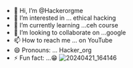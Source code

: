 - 👋 Hi, I’m @Hackerorgme
- 👀 I’m interested in ... ethical hacking 
- 🌱 I’m currently learning ...ceh course
- 💞️ I’m looking to collaborate on ...google 
- 📫 How to reach me ... on YouTube 
- 😄 Pronouns: ... Hacker_org 
- ⚡ Fun fact: ...😁 ![20240421_164146](https://github.com/Hackerorgme/Hackerorgme/assets/168337934/1e2b2e1f-1dea-47d9-a72e-c72ab397a590)


<!---
Hackerorgme/Hackerorgme is a ✨ special ✨ repository because its `README.md` (this file) appears on your GitHub profile.
You can click the Preview link to take a look at your changes.
--->
